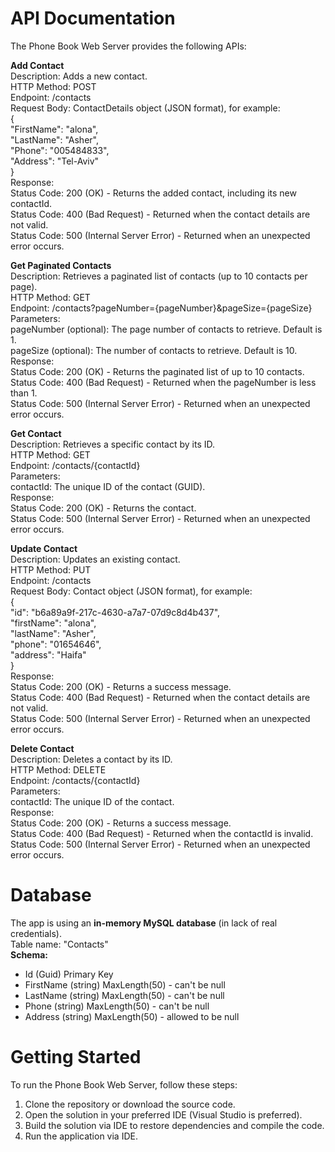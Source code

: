# API Documentation  
The Phone Book Web Server provides the following APIs:  

__Add Contact__  
Description: Adds a new contact.  
HTTP Method: POST  
Endpoint: /contacts  
Request Body: ContactDetails object (JSON format), for example:   
{  
    "FirstName": "alona",  
    "LastName": "Asher",  
    "Phone": "005484833",  
    "Address": "Tel-Aviv"  
}  
Response:  
Status Code: 200 (OK) - Returns the added contact, including its new contactId.  
Status Code: 400 (Bad Request) - Returned when the contact details are not valid.  
Status Code: 500 (Internal Server Error) - Returned when an unexpected error occurs.  

__Get Paginated Contacts__  
Description: Retrieves a paginated list of contacts (up to 10 contacts per page).  
HTTP Method: GET  
Endpoint: /contacts?pageNumber={pageNumber}&pageSize={pageSize}  
Parameters:  
pageNumber (optional): The page number of contacts to retrieve. Default is 1.  
pageSize (optional): The number of contacts to retrieve. Default is 10.   
Response:  
Status Code: 200 (OK) - Returns the paginated list of up to 10 contacts.  
Status Code: 400 (Bad Request) - Returned when the pageNumber is less than 1.  
Status Code: 500 (Internal Server Error) - Returned when an unexpected error occurs.  

__Get Contact__  
Description: Retrieves a specific contact by its ID.  
HTTP Method: GET  
Endpoint: /contacts/{contactId}  
Parameters:  
contactId: The unique ID of the contact (GUID).  
Response:  
Status Code: 200 (OK) - Returns the contact.  
Status Code: 500 (Internal Server Error) - Returned when an unexpected error occurs.  

__Update Contact__  
Description: Updates an existing contact.  
HTTP Method: PUT  
Endpoint: /contacts  
Request Body: Contact object (JSON format), for example:   
{  
    "id": "b6a89a9f-217c-4630-a7a7-07d9c8d4b437",  
    "firstName": "alona",  
    "lastName": "Asher",  
    "phone": "01654646",  
    "address": "Haifa"  
}  
Response:  
Status Code: 200 (OK) - Returns a success message.  
Status Code: 400 (Bad Request) - Returned when the contact details are not valid.  
Status Code: 500 (Internal Server Error) - Returned when an unexpected error occurs.   

__Delete Contact__  
Description: Deletes a contact by its ID.  
HTTP Method: DELETE  
Endpoint: /contacts/{contactId}  
Parameters:  
contactId: The unique ID of the contact.  
Response:  
Status Code: 200 (OK) - Returns a success message.  
Status Code: 400 (Bad Request) - Returned when the contactId is invalid.  
Status Code: 500 (Internal Server Error) - Returned when an unexpected error occurs.  

# Database 
The app is using an __in-memory MySQL database__ (in lack of real credentials).   
Table name: "Contacts"  
__Schema:__
- Id (Guid) Primary Key
- FirstName (string) MaxLength(50) - can't be null
- LastName (string) MaxLength(50) - can't be null
- Phone (string) MaxLength(50) - can't be null
- Address (string) MaxLength(50) - allowed to be null

# Getting Started
To run the Phone Book Web Server, follow these steps:
1. Clone the repository or download the source code.
2. Open the solution in your preferred IDE (Visual Studio is preferred).
3. Build the solution via IDE to restore dependencies and compile the code.
4. Run the application via IDE.
